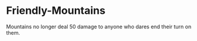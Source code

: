 # Friendly-Mountains
 Mountains no longer deal 50 damage to anyone who dares end their turn on them.
